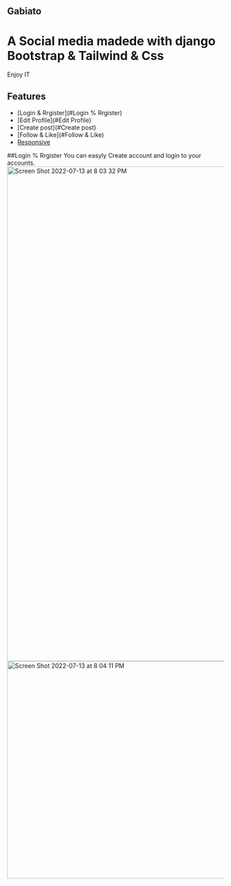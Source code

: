 ## Gabiato

# A Social media madede with django Bootstrap & Tailwind & Css

Enjoy IT

## Features 

* [Login & Rrgister](#Login % Rrgister)
* [Edit Profile](#Edit Profile)
* [Create post](#Create post)
* [Follow & Like](#Follow & Like)
* [Responsive](#Responsive)


##Login % Rrgister
You can easyly Create account and login to your accounts.
<img width="1149" alt="Screen Shot 2022-07-13 at 8 03 32 PM" src="https://user-images.githubusercontent.com/73990701/178793394-0e358b83-e4b3-44e1-ad93-2c4fb196c9bc.png"> <img width="505" alt="Screen Shot 2022-07-13 at 8 04 11 PM" src="https://user-images.githubusercontent.com/73990701/178793430-6d58e0b3-54cb-495e-ac42-eb7c9c0431a3.png">
